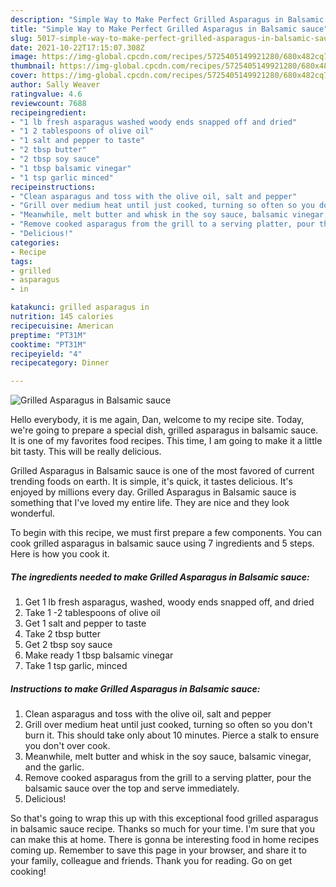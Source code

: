 ```yaml
---
description: "Simple Way to Make Perfect Grilled Asparagus in Balsamic sauce"
title: "Simple Way to Make Perfect Grilled Asparagus in Balsamic sauce"
slug: 5017-simple-way-to-make-perfect-grilled-asparagus-in-balsamic-sauce
date: 2021-10-22T17:15:07.308Z
image: https://img-global.cpcdn.com/recipes/5725405149921280/680x482cq70/grilled-asparagus-in-balsamic-sauce-recipe-main-photo.jpg
thumbnail: https://img-global.cpcdn.com/recipes/5725405149921280/680x482cq70/grilled-asparagus-in-balsamic-sauce-recipe-main-photo.jpg
cover: https://img-global.cpcdn.com/recipes/5725405149921280/680x482cq70/grilled-asparagus-in-balsamic-sauce-recipe-main-photo.jpg
author: Sally Weaver
ratingvalue: 4.6
reviewcount: 7688
recipeingredient:
- "1 lb fresh asparagus washed woody ends snapped off and dried"
- "1 2 tablespoons of olive oil"
- "1 salt and pepper to taste"
- "2 tbsp butter"
- "2 tbsp soy sauce"
- "1 tbsp balsamic vinegar"
- "1 tsp garlic minced"
recipeinstructions:
- "Clean asparagus and toss with the olive oil, salt and pepper"
- "Grill over medium heat until just cooked, turning so often so you don&#39;t burn it. This should take only about 10 minutes. Pierce a stalk to ensure you don&#39;t over cook."
- "Meanwhile, melt butter and whisk in the soy sauce, balsamic vinegar, and the garlic."
- "Remove cooked asparagus from the grill to a serving platter, pour the balsamic sauce over the top and serve immediately."
- "Delicious!"
categories:
- Recipe
tags:
- grilled
- asparagus
- in

katakunci: grilled asparagus in 
nutrition: 145 calories
recipecuisine: American
preptime: "PT31M"
cooktime: "PT31M"
recipeyield: "4"
recipecategory: Dinner

---
```



![Grilled Asparagus in Balsamic sauce](https://img-global.cpcdn.com/recipes/5725405149921280/680x482cq70/grilled-asparagus-in-balsamic-sauce-recipe-main-photo.jpg)

Hello everybody, it is me again, Dan, welcome to my recipe site. Today, we're going to prepare a special dish, grilled asparagus in balsamic sauce. It is one of my favorites food recipes. This time, I am going to make it a little bit tasty. This will be really delicious.

Grilled Asparagus in Balsamic sauce is one of the most favored of current trending foods on earth. It is simple, it's quick, it tastes delicious. It's enjoyed by millions every day. Grilled Asparagus in Balsamic sauce is something that I've loved my entire life. They are nice and they look wonderful.




To begin with this recipe, we must first prepare a few components. You can cook grilled asparagus in balsamic sauce using 7 ingredients and 5 steps. Here is how you cook it.

<!--inarticleads1-->

##### The ingredients needed to make Grilled Asparagus in Balsamic sauce:

1. Get 1 lb fresh asparagus, washed, woody ends snapped off, and dried
1. Take 1 -2 tablespoons of olive oil
1. Get 1 salt and pepper to taste
1. Take 2 tbsp butter
1. Get 2 tbsp soy sauce
1. Make ready 1 tbsp balsamic vinegar
1. Take 1 tsp garlic, minced




<!--inarticleads2-->

##### Instructions to make Grilled Asparagus in Balsamic sauce:

1. Clean asparagus and toss with the olive oil, salt and pepper
1. Grill over medium heat until just cooked, turning so often so you don&#39;t burn it. This should take only about 10 minutes. Pierce a stalk to ensure you don&#39;t over cook.
1. Meanwhile, melt butter and whisk in the soy sauce, balsamic vinegar, and the garlic.
1. Remove cooked asparagus from the grill to a serving platter, pour the balsamic sauce over the top and serve immediately.
1. Delicious!




So that's going to wrap this up with this exceptional food grilled asparagus in balsamic sauce recipe. Thanks so much for your time. I'm sure that you can make this at home. There is gonna be interesting food in home recipes coming up. Remember to save this page in your browser, and share it to your family, colleague and friends. Thank you for reading. Go on get cooking!
